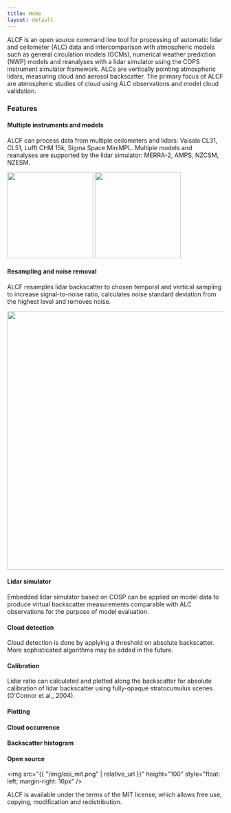 ```yaml
---
title: Home
layout: default
---
```


<p class="abstract">
ALCF is an open source command line tool for processing of automatic lidar and ceilometer (ALC) data and intercomparison with atmospheric models such as general circulation models (GCMs), numerical weather prediction (NWP) models and reanalyses with a lidar simulator using the COPS instrument simulator framework. ALCs are vertically pointing atmospheric lidars, measuring cloud and aerosol backscatter. The primary focus of ALCF are atmospheric studies of cloud using ALC observations and model cloud validation.
</p>

### Features

#### Multiple instruments and models

ALCF can process data from multiple ceilometers and lidars:
Vaisala CL31, CL51, Lufft CHM 15k, Sigma Space MiniMPL. Multiple models
and reanalyses are supported by the lidar simulator: MERRA-2, AMPS, NZCSM,
NZESM.

<div class="img-flex">
<a href="{{ "/img/chm15k_512x.jpg" | relative_url }}"><img src="{{ "/img/chm15k_512x.jpg" | relative_url }}" height="200" /></a>
<a href="{{ "/img/cl51_512x.jpg" | relative_url }}"><img src="{{ "/img/cl51_512x.jpg" | relative_url }}" height="200" /></a>
</div>

#### Resampling and noise removal

ALCF resamples lidar backscatter to chosen temporal and vertical sampling
to increase signal-to-noise ratio, calculates noise standard deviation from
the highest level and removes noise.

<div class="img-flex nospace">
<a href="{{ "/img/rutherford14_2014-03-30T00:00:00.png" | relative_url }}"><img src="{{ "/img/rutherford14_2014-03-30T00:00:00.png" | relative_url }}" width="600" /></a>
</div>

#### Lidar simulator

Embedded lidar simulator based on COSP can be applied on model data
to produce virtual backscatter measurements comparable with ALC observations
for the purpose of model evaluation.

#### Cloud detection

Cloud detection is done by applying a threshold on absolute backscatter.
More sophisticated algorithms may be added in the future.

#### Calibration

Lidar ratio can calculated and plotted along the backscatter for absolute
calibration of lidar backscatter using fully-opaque stratocumulus scenes
(O'Connor et al., 2004).

#### Plotting

#### Cloud occurrence

#### Backscatter histogram

#### Open source

<img src="{{ "/img/osi_mit.png" | relative_url }}" height="100" style="float: left; margin-right: 16px" />

ALCF is available under the terms of the MIT license, which allows free
use, copying, modification and redistribution.
